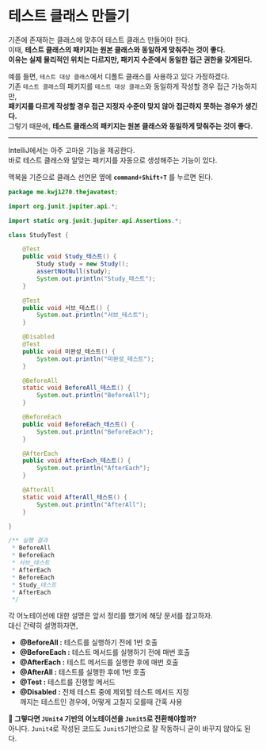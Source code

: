 # 테스트 클래스 만들기  

기존에 존재하는 클래스에 맞추어 테스트 클래스 만들어야 한다.         
이때, **테스트 클래스의 패키지는 원본 클래스와 동일하게 맞춰주는 것이 좋다.**         
**이유는 실제 물리적인 위치는 다르지만, 패키지 수준에서 동일한 접근 권한을 갖게된다.**       
      
예를 들면, `테스트 대상 클래스`에서 디폴트 클래스를 사용하고 있다 가정하겠다.          
기존 `테스트 클래스`의 패키지를 `테스트 대상 클래스`와 동일하게 작성할 경우 접근 가능하지만,   
**패키지를 다르게 작성할 경우 접근 지정자 수준이 맞지 않아 접근하지 못하는 경우가 생긴다.**         
그렇기 때문에, **테스트 클래스의 패키지는 원본 클래스와 동일하게 맞춰주는 것이 좋다.**              

___   

IntelliJ에서는 아주 고마운 기능을 제공한다.     
바로 테스트 클래스와 알맞는 패키지를 자동으로 생성해주는 기능이 있다.     
   
맥북을 기준으로 클래스 선언문 옆에 **`command`**`+`**`Shift`**`+`**`T`** 를 누르면 된다.    

```java
package me.kwj1270.thejavatest;

import org.junit.jupiter.api.*;

import static org.junit.jupiter.api.Assertions.*;

class StudyTest {

    @Test
    public void Study_테스트() {
        Study study = new Study();
        assertNotNull(study);
        System.out.println("Study_테스트");
    }

    @Test
    public void 서브_테스트() {
        System.out.println("서브_테스트");
    }

    @Disabled
    @Test
    public void 미완성_테스트() {
        System.out.println("미완성_테스트");
    }

    @BeforeAll
    static void BeforeAll_테스트() {
        System.out.println("BeforeAll");
    }

    @BeforeEach
    public void BeforeEach_테스트() {
        System.out.println("BeforeEach");
    }

    @AfterEach
    public void AfterEach_테스트() {
        System.out.println("AfterEach");
    }

    @AfterAll
    static void AfterAll_테스트() {
        System.out.println("AfterAll");
    }

}

/** 실행 결과 
 * BeforeAll
 * BeforeEach
 * 서브_테스트
 * AfterEach
 * BeforeEach
 * Study_테스트
 * AfterEach
 */
```
각 어노테이션에 대한 설명은 앞서 정리를 했기에 해당 문서를 참고하자.   
대신 간략히 설명하자면, 

* **@BeforeAll :** 테스트를 실행하기 전에 1번 호출  
* **@BeforeEach :** 테스트 메서드를 실행하기 전에 매번 호출  
* **@AfterEach :** 테스트 메서드를 실행한 후에 매번 호출  
* **@AfterAll :** 테스트를 실행한 후에 1번 호출
* **@Test :** 테스트를 진행할 메서드 
* **@Disabled :** 전체 테스트 중에 제외할 테스트 메서드 지정    
깨지는 테스트인 경우에, 어떻게 고칠지 모를때 간혹 사용      
       
**🤔 그렇다면 `JUnit4` 기반의 어노테이션을 `Junit5`로 전환해야할까?**        
아니다. `Junit4`로 작성된 코드도 `Junit5`기반으로 잘 작동하니 굳이 바꾸지 않아도 된다.        
 

